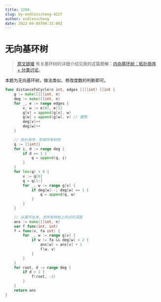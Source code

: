 ```yaml
---
title: 2204.
slug: by-endlesscheng-422f
author: endlesscheng
date: 2022-04-05T09:31:09Z
---
```

# 无向基环树
 
> [原文链接](https://leetcode.cn/problems/distance-to-a-cycle-in-undirected-graph/solution/by-endlesscheng-422f)
有关基环树的详细介绍见我的这篇题解：[内向基环树：拓扑排序 + 分类讨论](https://leetcode-cn.com/problems/maximum-employees-to-be-invited-to-a-meeting/solution/nei-xiang-ji-huan-shu-tuo-bu-pai-xu-fen-c1i1b/)。

本题为无向基环树，做法类似，修改度数的判断即可。

```go
func distanceToCycle(n int, edges [][]int) []int {
	g := make([][]int, n)
	deg := make([]int, n)
	for _, e := range edges {
		v, w := e[0], e[1]
		g[v] = append(g[v], w)
		g[w] = append(g[w], v) // 建图
		deg[v]++
		deg[w]++
	}

	// 拓扑排序，剪掉所有树枝
	q := []int{}
	for i, d := range deg {
		if d == 1 {
			q = append(q, i)
		}
	}
	for len(q) > 0 {
		v := q[0]
		q = q[1:]
		for _, w := range g[v] {
			if deg[w]--; deg[w] == 1 {
				q = append(q, w)
			}
		}
	}

	// 从基环出发，求所有树枝上的点的深度
	ans := make([]int, n)
	var f func(int, int)
	f = func(v, fa int) {
		for _, w := range g[v] {
			if w != fa && deg[w] < 2 {
				ans[w] = ans[v] + 1
				f(w, v)
			}
		}
	}
	for root, d := range deg {
		if d > 1 {
			f(root, -1)
		}
	}
	return ans
}
```
